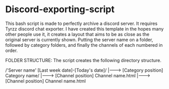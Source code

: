 # Discord-exporting-script
This bash script is made to perfectly archive a discord server. It requires Tyrzz discord chat exporter.
I have created this template in the hopes many other people use it, it creates a layout that aims to be as close as the original server is currently shown. Putting the server name on a folder, followed by category folders, and finally the channels of each numbered in order.

FOLDER STRUCTURE: The script creates the following directory structure.

   /'Server name' [Last week date]-[Today's date]/
        |---> [Category position] Category name/
                |---> [Channel position] Channel name.html
                |---> [Channel position] Channel name.html
